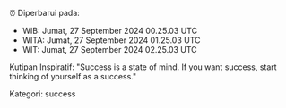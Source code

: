⏰ Diperbarui pada:
- WIB: Jumat, 27 September 2024 00.25.03 UTC
- WITA: Jumat, 27 September 2024 01.25.03 UTC
- WIT: Jumat, 27 September 2024 02.25.03 UTC

Kutipan Inspiratif:
"Success is a state of mind. If you want success, start thinking of yourself as a success."


Kategori: success

